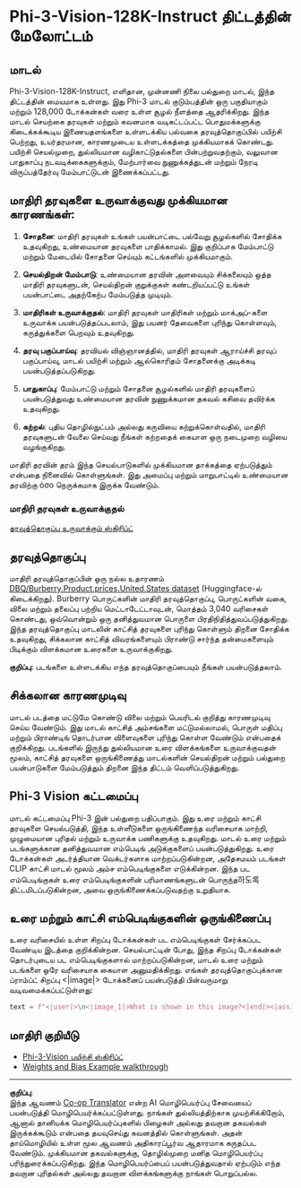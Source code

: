 <!--
CO_OP_TRANSLATOR_METADATA:
{
  "original_hash": "e0a07fd2a30fe2af30b1373df207a5bf",
  "translation_date": "2025-10-11T11:45:51+00:00",
  "source_file": "md/03.FineTuning/FineTuning_Phi-3-visionWandB.md",
  "language_code": "ta"
}
-->
# Phi-3-Vision-128K-Instruct திட்டத்தின் மேலோட்டம்

## மாடல்

Phi-3-Vision-128K-Instruct, எளிதான, முன்னணி நிலை பல்துறை மாடல், இந்த திட்டத்தின் மையமாக உள்ளது. இது Phi-3 மாடல் குடும்பத்தின் ஒரு பகுதியாகும் மற்றும் 128,000 டோக்கன்கள் வரை உள்ள சூழல் நீளத்தை ஆதரிக்கிறது. இந்த மாடல் செயற்கை தரவுகள் மற்றும் கவனமாக வடிகட்டப்பட்ட பொதுமக்களுக்கு கிடைக்கக்கூடிய இணையதளங்களை உள்ளடக்கிய பல்வகை தரவுத்தொகுப்பில் பயிற்சி பெற்றது, உயர்தரமான, காரணமுடைய உள்ளடக்கத்தை முக்கியமாகக் கொண்டது. பயிற்சி செயல்முறை, துல்லியமான வழிகாட்டுதல்களை பின்பற்றுவதற்கும், வலுவான பாதுகாப்பு நடவடிக்கைகளுக்கும், மேற்பார்வை நுணுக்கத்துடன் மற்றும் நேரடி விருப்பத்தேர்வு மேம்பாட்டுடன் இணைக்கப்பட்டது.

## மாதிரி தரவுகளை உருவாக்குவது முக்கியமான காரணங்கள்:

1. **சோதனை**: மாதிரி தரவுகள் உங்கள் பயன்பாட்டை பல்வேறு சூழல்களில் சோதிக்க உதவுகிறது, உண்மையான தரவுகளை பாதிக்காமல். இது குறிப்பாக மேம்பாட்டு மற்றும் மேடையில் சோதனை செய்யும் கட்டங்களில் முக்கியமாகும்.

2. **செயல்திறன் மேம்பாடு**: உண்மையான தரவின் அளவையும் சிக்கலையும் ஒத்த மாதிரி தரவுகளுடன், செயல்திறன் குறுக்குகள் கண்டறியப்பட்டு உங்கள் பயன்பாட்டை அதற்கேற்ப மேம்படுத்த முடியும்.

3. **மாதிரிகள் உருவாக்குதல்**: மாதிரி தரவுகள் மாதிரிகள் மற்றும் மாக்அப்-களை உருவாக்க பயன்படுத்தப்படலாம், இது பயனர் தேவைகளை புரிந்து கொள்ளவும், கருத்துக்களை பெறவும் உதவுகிறது.

4. **தரவு பகுப்பாய்வு**: தரவியல் விஞ்ஞானத்தில், மாதிரி தரவுகள் ஆராய்ச்சி தரவுப் பகுப்பாய்வு, மாடல் பயிற்சி மற்றும் ஆல்கொரிதம் சோதனைக்கு அடிக்கடி பயன்படுத்தப்படுகிறது.

5. **பாதுகாப்பு**: மேம்பாட்டு மற்றும் சோதனை சூழல்களில் மாதிரி தரவுகளைப் பயன்படுத்துவது உண்மையான தரவின் நுணுக்கமான தகவல் கசிவை தவிர்க்க உதவுகிறது.

6. **கற்றல்**: புதிய தொழில்நுட்பம் அல்லது கருவியை கற்றுக்கொள்வதில், மாதிரி தரவுகளுடன் வேலை செய்வது நீங்கள் கற்றதைக் கையாள ஒரு நடைமுறை வழியை வழங்குகிறது.

மாதிரி தரவின் தரம் இந்த செயல்பாடுகளில் முக்கியமான தாக்கத்தை ஏற்படுத்தும் என்பதை நினைவில் கொள்ளுங்கள். இது அமைப்பு மற்றும் மாறுபாட்டில் உண்மையான தரவிற்கு όσο நெருக்கமாக இருக்க வேண்டும்.

### மாதிரி தரவுகள் உருவாக்குதல்
[தரவுத்தொகுப்பு உருவாக்கும் ஸ்கிரிப்ட்](./CreatingSampleData.md)

## தரவுத்தொகுப்பு

மாதிரி தரவுத்தொகுப்பின் ஒரு நல்ல உதாரணம் [DBQ/Burberry.Product.prices.United.States dataset](https://huggingface.co/datasets/DBQ/Burberry.Product.prices.United.States) (Huggingface-ல் கிடைக்கிறது). 
Burberry பொருட்களின் மாதிரி தரவுத்தொகுப்பு, பொருட்களின் வகை, விலை மற்றும் தலைப்பு பற்றிய மெட்டாடேட்டாவுடன், மொத்தம் 3,040 வரிசைகள் கொண்டது, ஒவ்வொன்றும் ஒரு தனித்துவமான பொருளை பிரதிநிதித்துவப்படுத்துகிறது. இந்த தரவுத்தொகுப்பு மாடலின் காட்சித் தரவுகளை புரிந்து கொள்ளும் திறனை சோதிக்க உதவுகிறது, சிக்கலான காட்சித் விவரங்களையும் பிராண்டு சார்ந்த தன்மைகளையும் பிடிக்கும் விளக்கமான உரைகளை உருவாக்குகிறது.

**குறிப்பு:** படங்களை உள்ளடக்கிய எந்த தரவுத்தொகுப்பையும் நீங்கள் பயன்படுத்தலாம்.

## சிக்கலான காரணமுடிவு

மாடல் படத்தை மட்டுமே கொண்டு விலை மற்றும் பெயரிடல் குறித்து காரணமுடிவு செய்ய வேண்டும். இது மாடல் காட்சித் அம்சங்களை மட்டுமல்லாமல், பொருள் மதிப்பு மற்றும் பிராண்டிங் தொடர்பான விளைவுகளை புரிந்து கொள்ள வேண்டும் என்பதைக் குறிக்கிறது. படங்களில் இருந்து துல்லியமான உரை விளக்கங்களை உருவாக்குவதன் மூலம், காட்சித் தரவுகளை ஒருங்கிணைத்து மாடல்களின் செயல்திறன் மற்றும் பல்துறை பயன்பாடுகளை மேம்படுத்தும் திறனை இந்த திட்டம் வெளிப்படுத்துகிறது.

## Phi-3 Vision கட்டமைப்பு

மாடல் கட்டமைப்பு Phi-3 இன் பல்துறை பதிப்பாகும். இது உரை மற்றும் காட்சி தரவுகளை செயல்படுத்தி, இந்த உள்ளீடுகளை ஒருங்கிணைந்த வரிசையாக மாற்றி, முழுமையான புரிதல் மற்றும் உருவாக்க பணிகளுக்கு உதவுகிறது. மாடல் உரை மற்றும் படங்களுக்கான தனித்துவமான எம்பெடிங் அடுக்குகளைப் பயன்படுத்துகிறது. உரை டோக்கன்கள் அடர்த்தியான வெக்டர்களாக மாற்றப்படுகின்றன, அதேசமயம் படங்கள் CLIP காட்சி மாடல் மூலம் அம்ச எம்பெடிங்குகளை எடுக்கின்றன. இந்த பட எம்பெடிங்குகள் உரை எம்பெடிங்குகளின் பரிமாணங்களுடன் பொருந்த하도록 திட்டமிடப்படுகின்றன, அவை ஒருங்கிணைக்கப்படுவதற்கு உறுதியாக.

## உரை மற்றும் காட்சி எம்பெடிங்குகளின் ஒருங்கிணைப்பு

உரை வரிசையில் உள்ள சிறப்பு டோக்கன்கள் பட எம்பெடிங்குகள் சேர்க்கப்பட வேண்டிய இடத்தை குறிக்கின்றன. செயல்பாட்டின் போது, இந்த சிறப்பு டோக்கன்கள் தொடர்புடைய பட எம்பெடிங்குகளால் மாற்றப்படுகின்றன, மாடல் உரை மற்றும் படங்களை ஒரே வரிசையாக கையாள அனுமதிக்கிறது. எங்கள் தரவுத்தொகுப்புக்கான ப்ராம்ப்ட் சிறப்பு <|image|> டோக்கனைப் பயன்படுத்தி பின்வருமாறு வடிவமைக்கப்பட்டுள்ளது:

```python
text = f"<|user|>\n<|image_1|>What is shown in this image?<|end|><|assistant|>\nProduct: {row['title']}, Category: {row['category3_code']}, Full Price: {row['full_price']}<|end|>"
```

## மாதிரி குறியீடு
- [Phi-3-Vision பயிற்சி ஸ்கிரிப்ட்](../../../../code/03.Finetuning/Phi-3-vision-Trainingscript.py)
- [Weights and Bias Example walkthrough](https://wandb.ai/byyoung3/mlnews3/reports/How-to-fine-tune-Phi-3-vision-on-a-custom-dataset--Vmlldzo4MTEzMTg3)

---

**குறிப்பு**:  
இந்த ஆவணம் [Co-op Translator](https://github.com/Azure/co-op-translator) என்ற AI மொழிபெயர்ப்பு சேவையைப் பயன்படுத்தி மொழிபெயர்க்கப்பட்டுள்ளது. நாங்கள் துல்லியத்திற்காக முயற்சிக்கிறோம், ஆனால் தானியக்க மொழிபெயர்ப்புகளில் பிழைகள் அல்லது தவறான தகவல்கள் இருக்கக்கூடும் என்பதை தயவுசெய்து கவனத்தில் கொள்ளுங்கள். அதன் தாய்மொழியில் உள்ள மூல ஆவணம் அதிகாரப்பூர்வ ஆதாரமாக கருதப்பட வேண்டும். முக்கியமான தகவல்களுக்கு, தொழில்முறை மனித மொழிபெயர்ப்பு பரிந்துரைக்கப்படுகிறது. இந்த மொழிபெயர்ப்பைப் பயன்படுத்துவதால் ஏற்படும் எந்த தவறான புரிதல்கள் அல்லது தவறான விளக்கங்களுக்கு நாங்கள் பொறுப்பல்ல.